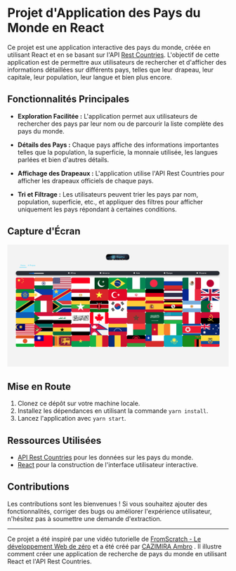 # Projet d'Application des Pays du Monde en React

Ce projet est une application interactive des pays du monde, créée en utilisant React et en se basant sur l'API [Rest Countries](https://restcountries.com). L'objectif de cette application est de permettre aux utilisateurs de rechercher et d'afficher des informations détaillées sur différents pays, telles que leur drapeau, leur capitale, leur population, leur langue et bien plus encore.

## Fonctionnalités Principales

- **Exploration Facilitée :** L'application permet aux utilisateurs de rechercher des pays par leur nom ou de parcourir la liste complète des pays du monde.

- **Détails des Pays :** Chaque pays affiche des informations importantes telles que la population, la superficie, la monnaie utilisée, les langues parlées et bien d'autres détails.

- **Affichage des Drapeaux :** L'application utilise l'API Rest Countries pour afficher les drapeaux officiels de chaque pays.

- **Tri et Filtrage :** Les utilisateurs peuvent trier les pays par nom, population, superficie, etc., et appliquer des filtres pour afficher uniquement les pays répondant à certaines conditions.

## Capture d'Écran

![Capture d'écran de l'application des pays du monde](src/assets/img/screenshot.png)

## Mise en Route

1. Clonez ce dépôt sur votre machine locale.
2. Installez les dépendances en utilisant la commande `yarn install`.
3. Lancez l'application avec `yarn start`.

## Ressources Utilisées

- [API Rest Countries](https://restcountries.com) pour les données sur les pays du monde.
- [React](https://reactjs.org/) pour la construction de l'interface utilisateur interactive.

## Contributions

Les contributions sont les bienvenues ! Si vous souhaitez ajouter des fonctionnalités, corriger des bugs ou améliorer l'expérience utilisateur, n'hésitez pas à soumettre une demande d'extraction.

---

Ce projet a été inspiré par une vidéo tutorielle de [FromScratch - Le développement Web de zéro](https://www.youtube.com/channel/UCFbNIlppjAuEX4znoulh0Cw) et a été créé par [CAZIMIRA Ambro](https://github.com/Ambrosioc) . Il illustre comment créer une application de recherche de pays du monde en utilisant React et l'API Rest Countries.
